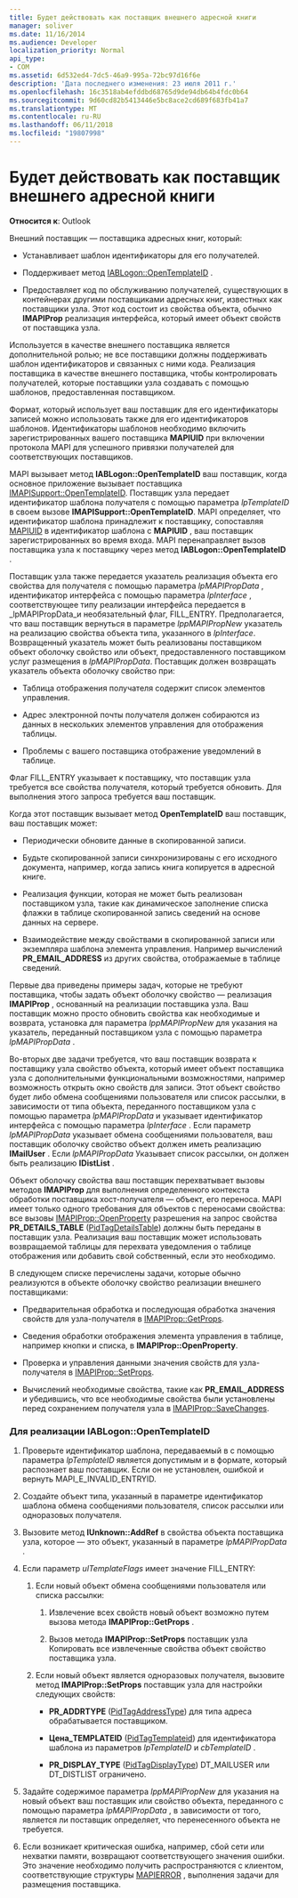 ```yaml
---
title: Будет действовать как поставщик внешнего адресной книги
manager: soliver
ms.date: 11/16/2014
ms.audience: Developer
localization_priority: Normal
api_type:
- COM
ms.assetid: 6d532ed4-7dc5-46a9-995a-72bc97d16f6e
description: 'Дата последнего изменения: 23 июля 2011 г.'
ms.openlocfilehash: 16c3518ab4efddbd68765d9de94db64b4fdc0b64
ms.sourcegitcommit: 9d60cd82b5413446e5bc8ace2cd689f683fb41a7
ms.translationtype: MT
ms.contentlocale: ru-RU
ms.lasthandoff: 06/11/2018
ms.locfileid: "19807998"
---
```

# <a name="acting-as-a-foreign-address-book-provider"></a>Будет действовать как поставщик внешнего адресной книги

**Относится к**: Outlook 
  
Внешний поставщик — поставщика адресных книг, который: 
  
- Устанавливает шаблон идентификаторы для его получателей.
    
- Поддерживает метод [IABLogon::OpenTemplateID](iablogon-opentemplateid.md) . 
    
- Предоставляет код по обслуживанию получателей, существующих в контейнерах другими поставщиками адресных книг, известных как поставщики узла. Этот код состоит из свойства объекта, обычно **IMAPIProp** реализация интерфейса, который имеет объект свойств от поставщика узла. 
    
Используется в качестве внешнего поставщика является дополнительной ролью; не все поставщики должны поддерживать шаблон идентификаторов и связанных с ними кода. Реализация поставщика в качестве внешнего поставщика, чтобы контролировать получателей, которые поставщики узла создавать с помощью шаблонов, предоставленная поставщиком. 
  
Формат, который использует ваш поставщик для его идентификаторы записей можно использовать также для его идентификаторов шаблонов. Идентификаторы шаблонов необходимо включить зарегистрированных вашего поставщика **MAPIUID** при включении протокола MAPI для успешного привязки получателей для соответствующих поставщиков. 
  
MAPI вызывает метод **IABLogon::OpenTemplateID** ваш поставщик, когда основное приложение вызывает поставщика [IMAPISupport::OpenTemplateID](imapisupport-opentemplateid.md). Поставщик узла передает идентификатор шаблона получателя с помощью параметра _lpTemplateID_ в своем вызове **IMAPISupport::OpenTemplateID**. MAPI определяет, что идентификатор шаблона принадлежит к поставщику, сопоставляя [MAPIUID](mapiuid.md) в идентификатор шаблона с **MAPIUID** , ваш поставщик зарегистрированных во время входа. MAPI перенаправляет вызов поставщика узла к поставщику через метод **IABLogon::OpenTemplateID** . 
  
Поставщик узла также передается указатель реализация объекта его свойства для получателя с помощью параметра _lpMAPIPropData_ , идентификатор интерфейса с помощью параметра _lpInterface_ , соответствующее типу реализации интерфейса передается в _lpMAPIPropData_и необязательный флаг, FILL_ENTRY. Предполагается, что ваш поставщик вернуться в параметре _lppMAPIPropNew_ указатель на реализацию свойства объекта типа, указанного в _lpInterface_. Возвращенный указатель может быть реализованы поставщиком объект оболочку свойство или объект, предоставленного поставщиком услуг размещения в _lpMAPIPropData_. Поставщик должен возвращать указатель объекта оболочку свойство при:
  
- Таблица отображения получателя содержит список элементов управления.
    
- Адрес электронной почты получателя должен собираются из данных в нескольких элементов управления для отображения таблицы.
    
- Проблемы с вашего поставщика отображение уведомлений в таблице.
    
Флаг FILL_ENTRY указывает к поставщику, что поставщик узла требуется все свойства получателя, который требуется обновить. Для выполнения этого запроса требуется ваш поставщик.
  
Когда этот поставщик вызывает метод **OpenTemplateID** ваш поставщик, ваш поставщик может: 
  
- Периодически обновите данные в скопированной записи.
    
- Будьте скопированной записи синхронизированы с его исходного документа, например, когда запись книга копируется в адресной книге.
    
- Реализация функции, которая не может быть реализован поставщиком узла, такие как динамическое заполнение списка флажки в таблице скопированной запись сведений на основе данных на сервере.
    
- Взаимодействие между свойствами в скопированной записи или экземпляра шаблона элемента управления. Например вычислений **PR_EMAIL_ADDRESS** из других свойства, отображаемые в таблице сведений. 
    
Первые два приведены примеры задач, которые не требуют поставщика, чтобы задать объект оболочку свойство — реализация **IMAPIProp** , основанный на реализации поставщика узла. Ваш поставщик можно просто обновить свойства как необходимые и возврата, установка для параметра _lppMAPIPropNew_ для указания на указатель, переданный поставщиком узла с помощью параметра _lpMAPIPropData_ . 
  
Во-вторых две задачи требуется, что ваш поставщик возврата к поставщику узла свойство объекта, который имеет объект поставщика узла с дополнительными функциональными возможностями, например возможность открыть окно свойств для записи. Этот объект свойство будет либо обмена сообщениями пользователя или список рассылки, в зависимости от типа объекта, переданного поставщиком узла с помощью параметра _lpMAPIPropData_ и указывает идентификатор интерфейса с помощью параметра _lpInterface_ . Если параметр _lpMAPIPropData_ указывает обмена сообщениями пользователя, ваш поставщик оболочку свойство объект должен иметь реализацию **IMailUser** . Если _lpMAPIPropData_ Указывает список рассылки, он должен быть реализацию **IDistList** . 
  
Объект оболочку свойства ваш поставщик перехватывает вызовы методов **IMAPIProp** для выполнения определенного контекста обработки поставщика хост-получателя — объект, его переноса. MAPI имеет только одного требования для объектов с переносами свойства: все вызовы [IMAPIProp::OpenProperty](imapiprop-openproperty.md) разрешения на запрос свойства **PR_DETAILS_TABLE** ([PidTagDetailsTable](pidtagdetailstable-canonical-property.md)) должны быть переданы в поставщик узла. Реализация ваш поставщик может использовать возвращаемой таблицы для перехвата уведомления о таблице отображения или добавить свой собственный, если это необходимо. 
  
В следующем списке перечислены задачи, которые обычно реализуются в объекте оболочку свойство реализации внешнего поставщиками:
  
- Предварительная обработка и последующая обработка значения свойств для узла-получателя в [IMAPIProp::GetProps](imapiprop-getprops.md).
    
- Сведения обработки отображения элемента управления в таблице, например кнопки и списка, в **IMAPIProp::OpenProperty**.
    
- Проверка и управления данными значения свойств для узла-получателя в [IMAPIProp::SetProps](imapiprop-setprops.md).
    
- Вычислений необходимые свойства, такие как **PR_EMAIL_ADDRESS** и убедившись, что все необходимые свойства были установлены перед сохранением получателя узла в [IMAPIProp::SaveChanges](imapiprop-savechanges.md).
    
### <a name="to-implement-iablogonopentemplateid"></a>Для реализации IABLogon::OpenTemplateID
  
1. Проверьте идентификатор шаблона, передаваемый в с помощью параметра _lpTemplateID_ является допустимым и в формате, который распознает ваш поставщик. Если он не установлен, ошибкой и вернуть MAPI_E_INVALID_ENTRYID. 
    
2. Создайте объект типа, указанный в параметре идентификатор шаблона обмена сообщениями пользователя, список рассылки или одноразовых получателя. 
    
3. Вызовите метод **IUnknown::AddRef** в свойства объекта поставщика узла, которое — это объект, указанный в параметре _lpMAPIPropData_ . 
    
4. Если параметр _ulTemplateFlags_ имеет значение FILL_ENTRY: 
    
   1. Если новый объект обмена сообщениями пользователя или списка рассылки:
      
      1. Извлечение всех свойств новый объект возможно путем вызова метода **IMAPIProp::GetProps** . 
          
      2. Вызов метода **IMAPIProp::SetProps** поставщик узла Копировать все извлеченные свойства объект свойство поставщика узла. 
      
   2. Если новый объект является одноразовых получателя, вызовите метод **IMAPIProp::SetProps** поставщик узла для настройки следующих свойств: 
      
      - **PR_ADDRTYPE** ([PidTagAddressType](pidtagaddresstype-canonical-property.md)) для типа адреса обрабатывается поставщиком.
        
      - **Цена\_TEMPLATEID** ([PidTagTemplateid](pidtagtemplateid-canonical-property.md)) для идентификатора шаблона из параметров _lpTemplateID_ и _cbTemplateID_ . 
        
      - **PR_DISPLAY_TYPE** ([PidTagDisplayType](pidtagdisplaytype-canonical-property.md)) DT_MAILUSER или DT_DISTLIST ограничено.
    
5. Задайте содержимое параметра _lppMAPIPropNew_ для указания на новый объект ваш поставщик или свойство объекта, переданного с помощью параметра _lpMAPIPropData_ , в зависимости от того, является ли поставщик определяет, что перенесенного объекта не требуется. 
    
6. Если возникает критическая ошибка, например, сбой сети или нехватки памяти, возвращают соответствующего значения ошибки. Это значение необходимо получить распространяются с клиентом, соответствующие структуры [MAPIERROR](mapierror.md) , выполнения задачи для размещения поставщика. 
    


